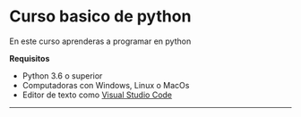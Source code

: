 # Curso basico de python

En este curso aprenderas a programar en python

**Requisitos**
- Python 3.6 o superior
- Computadoras con Windows, Linux o MacOs
- Editor de texto como [Visual Studio Code](https://visualstudio.microsoft.com/es/)

----------------------------------------------